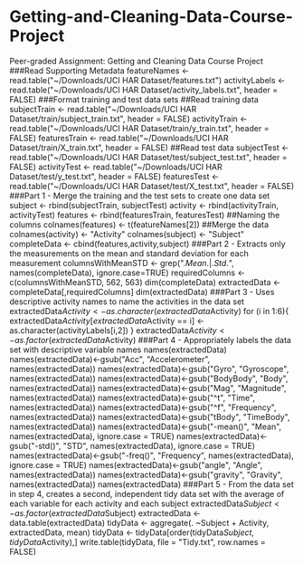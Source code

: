 # Getting-and-Cleaning-Data-Course-Project
Peer-graded Assignment: Getting and Cleaning Data Course Project
###Read Supporting Metadata
featureNames <- read.table("~/Downloads/UCI HAR Dataset/features.txt")
activityLabels <- read.table("~/Downloads/UCI HAR Dataset/activity_labels.txt", header = FALSE)
###Format training and test data sets
##Read training data
subjectTrain <- read.table("~/Downloads/UCI HAR Dataset/train/subject_train.txt", header = FALSE)
activityTrain <- read.table("~/Downloads/UCI HAR Dataset/train/y_train.txt", header = FALSE)
featuresTrain <- read.table("~/Downloads/UCI HAR Dataset/train/X_train.txt", header = FALSE)
##Read test data
subjectTest <- read.table("~/Downloads/UCI HAR Dataset/test/subject_test.txt", header = FALSE)
activityTest <- read.table("~/Downloads/UCI HAR Dataset/test/y_test.txt", header = FALSE)
featuresTest <- read.table("~/Downloads/UCI HAR Dataset/test/X_test.txt", header = FALSE)
###Part 1 - Merge the training and the test sets to create one data set
subject <- rbind(subjectTrain, subjectTest)
activity <- rbind(activityTrain, activityTest)
features <- rbind(featuresTrain, featuresTest)
##Naming the columns
colnames(features) <- t(featureNames[2])
##Merge the data
colnames(activity) <- "Activity"
colnames(subject) <- "Subject"
completeData <- cbind(features,activity,subject)
###Part 2 - Extracts only the measurements on the mean and standard deviation for each measurement
columnsWithMeanSTD <- grep(".*Mean.*|.*Std.*", names(completeData), ignore.case=TRUE)
requiredColumns <- c(columnsWithMeanSTD, 562, 563)
dim(completeData)
extractedData <- completeData[,requiredColumns]
dim(extractedData)
###Part 3 - Uses descriptive activity names to name the activities in the data set
extractedData$Activity <- as.character(extractedData$Activity)
for (i in 1:6){
        extractedData$Activity[extractedData$Activity == i] <- as.character(activityLabels[i,2])
}
extractedData$Activity <- as.factor(extractedData$Activity)
###Part 4 - Appropriately labels the data set with descriptive variable names
names(extractedData)
names(extractedData)<-gsub("Acc", "Accelerometer", names(extractedData))
names(extractedData)<-gsub("Gyro", "Gyroscope", names(extractedData))
names(extractedData)<-gsub("BodyBody", "Body", names(extractedData))
names(extractedData)<-gsub("Mag", "Magnitude", names(extractedData))
names(extractedData)<-gsub("^t", "Time", names(extractedData))
names(extractedData)<-gsub("^f", "Frequency", names(extractedData))
names(extractedData)<-gsub("tBody", "TimeBody", names(extractedData))
names(extractedData)<-gsub("-mean()", "Mean", names(extractedData), ignore.case = TRUE)
names(extractedData)<-gsub("-std()", "STD", names(extractedData), ignore.case = TRUE)
names(extractedData)<-gsub("-freq()", "Frequency", names(extractedData), ignore.case = TRUE)
names(extractedData)<-gsub("angle", "Angle", names(extractedData))
names(extractedData)<-gsub("gravity", "Gravity", names(extractedData))
names(extractedData)
###Part 5 - From the data set in step 4, creates a second, independent tidy data set with the average of each variable for each activity and each subject
extractedData$Subject <- as.factor(extractedData$Subject)
extractedData <- data.table(extractedData)
tidyData <- aggregate(. ~Subject + Activity, extractedData, mean)
tidyData <- tidyData[order(tidyData$Subject,tidyData$Activity),]
write.table(tidyData, file = "Tidy.txt", row.names = FALSE)
